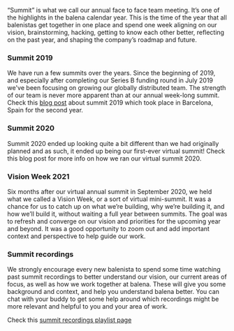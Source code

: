 “Summit” is what we call our annual face to face team meeting. It’s one of the highlights in the balena calendar year. This is the time of the year that all balenistas get together in one place and spend one week aligning on our vision, brainstorming, hacking, getting to know each other better, reflecting on the past year, and shaping the company’s roadmap and future.  

### Summit 2019
We have run a few summits over the years. Since the beginning of 2019, and especially after completing our Series B funding round in July 2019 we've been focusing on growing our globally distributed team. The strength of our team is never more apparent than at our annual week-long summit. Check this [blog post](https://www.balena.io/blog/summit-2019-barcelona-thats-a-wrap/) about summit 2019 which took place in Barcelona, Spain for the second year. 

### Summit 2020
Summit 2020 ended up looking quite a bit different than we had originally planned and as such, it ended up being our first-ever virtual summit! Check this blog post for more info on how we ran our virtual summit 2020.

### Vision Week 2021
Six months after our virtual annual summit in September 2020, we held what we called a Vision Week, or a sort of virtual mini-summit. It was a chance for us to catch up on what we’re building, why we’re building it, and how we’ll build it, without waiting a full year between summits. The goal was to refresh and converge on our vision and priorities for the upcoming year and beyond. It was a good opportunity to zoom out and add important context and perspective to help guide our work.

### Summit recordings
We strongly encourage every new balenista to spend some time watching past summit recordings to better understand our vision, our current areas of focus, as well as how we work together at balena. These will give you some background and context, and help you understand balena better. You can chat with your buddy to get some help around which recordings might be more relevant and helpful to you and your area of work. 

Check this [summit recordings playlist page](https://github.com/balena-io/balena-io/wiki/Summit-recordings-playlist)